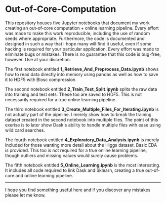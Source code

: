 # Out-of-Core-Computation

This repository houses five Jupyter notebooks that document my work creating an out-of-core computation + online learning pipeline. Every effort was made to make this work reproducible, including the use of random seeds where appropriate. Furthermore, the code is documented and designed in such a way that I hope many will find it useful, even if some hacking is required for your particular application. Every effort was made to eliminate bugs or mistakes. There is no guarantee that this code is bug-free, however. Use at your discretion. 

The first notebook entitled **1_Retrieve_And_Preprocess_Data.ipynb** shows how to read data directly into memory using pandas as well as how to save it to HDF5 with Blosc compression. 

The second notebook entitled **2_Train_Test_Split.ipynb** splits the raw data into training and test sets. These too are saved to HDF5. This is not necessarily required for a true online learning pipeline.

The third notebook entitled **3_Create_Multiple_Files_For_Iterating.ipynb** is not actually part of the pipeline. I merely show how to break the training dataset created in the second notebook into multiple files. The point of this exerise is to later show Dask's ability to handle multiple files with ease using wild card searches.

The fourth notebook entitled **4_Exploratory_Data_Analysis.ipynb** is merely included for those wanting more detail about the Higgs dataset. Basic EDA is provided. This too is not required for a true online learning pipeline, though outliers and missing values would surely cause problems.

The fifth notebook entitled **5_Online_Learning.ipynb** is the most interesting. It includes all code required to link Dask and Sklearn, creating a true out-of-core and online learning pipeline. 

---

I hope you find something useful here and if you discover any mistakes please let me know.
